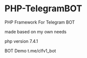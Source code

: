 ﻿# PHP-TelegramBOT

PHP Framework For Telegram BOT

made based on my own needs

php version 7.4.1

BOT Demo t.me/clfv1_bot
